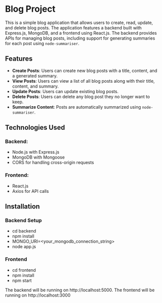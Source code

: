 # Blog Project

This is a simple blog application that allows users to create, read, update, and delete blog posts. The application features a backend built with Express.js, MongoDB, and a frontend using React.js. The backend provides APIs for managing blog posts, including support for generating summaries for each post using `node-summariser`.

## Features
- **Create Posts**: Users can create new blog posts with a title, content, and a generated summary.
- **View Posts**: Users can view a list of all blog posts along with their title, content, and summary.
- **Update Posts**: Users can update existing blog posts.
- **Delete Posts**: Users can delete any blog post they no longer want to keep.
- **Summarize Content**: Posts are automatically summarized using `node-summariser`.

## Technologies Used

### Backend:
- Node.js with Express.js
- MongoDB with Mongoose
- CORS for handling cross-origin requests

### Frontend:
- React.js
- Axios for API calls

## Installation

### Backend Setup
- cd backend
- npm install
- MONGO_URI=<your_mongodb_connection_string>
- node app.js

### Frontend
- cd frontend
- npm install
- npm start

The backend will be running on http://localhost:5000.
The frontend will be running on http://localhost:3000
